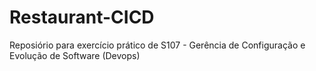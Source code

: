 # Restaurant-CICD
Reposiório para exercício prático de S107 - Gerência de Configuração e Evolução de Software (Devops)
